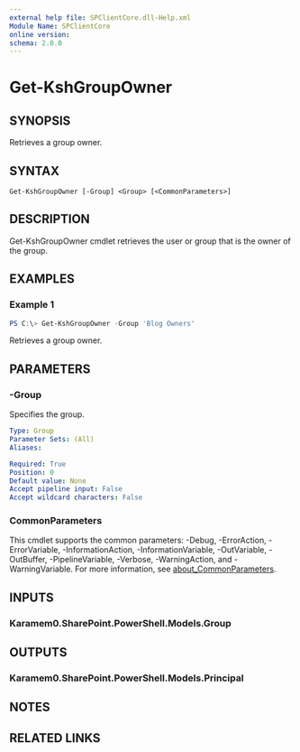 ```yaml
---
external help file: SPClientCore.dll-Help.xml
Module Name: SPClientCore
online version:
schema: 2.0.0
---
```


# Get-KshGroupOwner

## SYNOPSIS
Retrieves a group owner.

## SYNTAX

```
Get-KshGroupOwner [-Group] <Group> [<CommonParameters>]
```

## DESCRIPTION
Get-KshGroupOwner cmdlet retrieves the user or group that is the owner of the group.

## EXAMPLES

### Example 1
```powershell
PS C:\> Get-KshGroupOwner -Group 'Blog Owners'
```

Retrieves a group owner.

## PARAMETERS

### -Group
Specifies the group.

```yaml
Type: Group
Parameter Sets: (All)
Aliases:

Required: True
Position: 0
Default value: None
Accept pipeline input: False
Accept wildcard characters: False
```

### CommonParameters
This cmdlet supports the common parameters: -Debug, -ErrorAction, -ErrorVariable, -InformationAction, -InformationVariable, -OutVariable, -OutBuffer, -PipelineVariable, -Verbose, -WarningAction, and -WarningVariable. For more information, see [about_CommonParameters](http://go.microsoft.com/fwlink/?LinkID=113216).

## INPUTS

### Karamem0.SharePoint.PowerShell.Models.Group

## OUTPUTS

### Karamem0.SharePoint.PowerShell.Models.Principal

## NOTES

## RELATED LINKS
